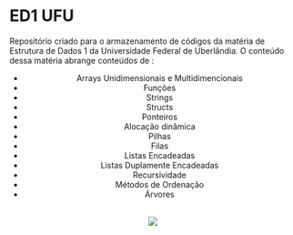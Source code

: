 # ED1 UFU
Repositório criado para o armazenamento de códigos da matéria de Estrutura de Dados 1 da Universidade Federal de Uberlândia. O conteúdo 
dessa matéria abrange conteúdos de :
<center><ul>
  <li>Arrays Unidimensionais e Multidimencionais</li>
  <li>Funções</li>
  <li>Strings</li>
  <li>Structs</li>
  <li>Ponteiros</li>
  <li>Alocação dinâmica</li>
  <li>Pilhas</li>
  <li>Filas</li>
  <li>Listas Encadeadas</li>
  <li>Listas Duplamente Encadeadas</li>
  <li>Recursividade</li>
  <li>Métodos de Ordenação</li>
  <li>Árvores</li>
<ul>
  
  </center>
  <br>
  <center>
  <img src="https://media.giphy.com/media/iGpHt2H22k1orjgT9b/giphy.gif"/>
    </center>
